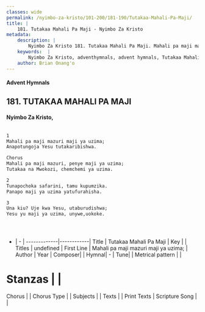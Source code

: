 ```yaml
---
classes: wide
permalink: /nyimbo-za-kristo/101-200/181-190/Tutakaa-Mahali-Pa-Maji/
title: |
    181. Tutakaa Mahali Pa Maji - Nyimbo Za Kristo
metadata:
    description: |
        Nyimbo Za Kristo 181. Tutakaa Mahali Pa Maji. Mahali pa maji mazuri maji ya uzima;  Anapotungoja Yesu tutakaribishwa.  Chorus Mahali pa maji mazuri, penye maji ya uzima;  Tutakaa na Mwokozi, chemchemi ya uzima.  
    keywords:  |
        Nyimbo Za Kristo, adventhymnals, advent hymnals, Tutakaa Mahali Pa Maji, Mahali pa maji mazuri maji ya uzima; . 
    author: Brian Onang'o
---
```


#### Advent Hymnals
## 181. TUTAKAA MAHALI PA MAJI
####  Nyimbo Za Kristo,

```txt

1
Mahali pa maji mazuri maji ya uzima; 
Anapotungoja Yesu tutakaribishwa.

Chorus
Mahali pa maji mazuri, penye maji ya uzima; 
Tutakaa na Mwokozi, chemchemi ya uzima.

2
Tunapochoka safarini, tamu kupumzika. 
Panapo maji ya uzima yatufurahisha.

3
Una kiu? Uje kwa Yesu, utaburudishwa; 
Yesu yu maji ya uzima, unywe,uokoke.





```

- |   -  |
-------------|------------|
Title | Tutakaa Mahali Pa Maji |
Key |  |
Titles | undefined |
First Line | Mahali pa maji mazuri maji ya uzima;  |
Author | 
Year | 
Composer| |
Hymnal|  - |
Tune|  |
Metrical pattern | |
# Stanzas |  |
Chorus |  |
Chorus Type |  |
Subjects | |
Texts |  |
Print Texts | 
Scripture Song |  |
    
